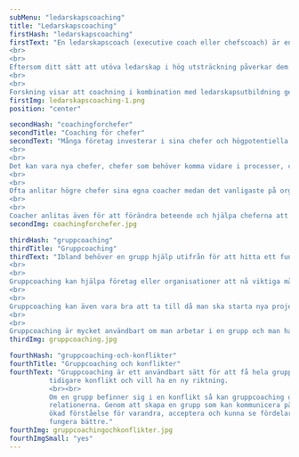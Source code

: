 ```yaml
---
subMenu: "ledarskapscoaching"
title: "Ledarskapscoaching"
firstHash: "ledarskapscoaching"
firstText: "En ledarskapscoach (executive coach eller chefscoach) är en kvalificerad och professionell person som arbetar   med individer, vanligtvis chefer, men också medarbetare med hög potential eller andra nyckelpersoner och hjälper dem skapa självmedvetande genom reflektion, definiera och uppnå sina mål för att maximera sin prestation.
<br>
<br>
Eftersom ditt sätt att utöva ledarskap i hög utsträckning påverkar dem du ska leda, är det viktigt att du lär känna dig själv och identifierar dina styrkor och svagheter så mycket som möjligt, samt att du ger dig tid och tillfälle att reflektera över hur du tänker, gör och beter dig.
<br>
<br>
Forskning visar att coachning i kombination med ledarskapsutbildning ger bättre förutsättningar, stöd och verktyg att omsätta kunskaper till den egna verkligheten."
firstImg: ledarskapscoaching-1.png
position: "center"

secondHash: "coachingforchefer"
secondTitle: "Coaching för chefer"
secondText: "Många företag investerar i sina chefer och högpotentiella medarbetare genom att anlita ledarskapscoacher.
<br>
<br>
Det kan vara nya chefer, chefer som behöver komma vidare i processer, chefer som behöver lära sig att anpassa sin ledarstil efter behov, chefer som behöver förbättra relationer till medarbetare, chefer som stå inför större utmaningar och högre roller eller andra situationer då cheferna behöver utveckla och använda sin fulla potential.
<br>
<br>
Ofta anlitar högre chefer sina egna coacher medan det vanligaste på organisationsnivå är att använda coacher till sina chefer som en del av sitt ledarutvecklingsprogram.
<br>
<br>
Coacher anlitas även för att förändra beteende och hjälpa cheferna att hantera konflikter."
secondImg: coachingforchefer.jpg

thirdHash: "gruppcoaching"
thirdTitle: "Gruppcoaching"
thirdText: "Ibland behöver en grupp hjälp utifrån för att hitta ett fungerande sätt att arbeta tillsammans. Det kan handla om en helt ny grupp som behöver komma fram till hur de ska ha det tillsammans och sätta normer, eller en grupp som arbetat tillsammans länge och behöver navigera i sina inbördes relationer, sin kommunikation, hur de organiserar sitt gemensamma uppdrag eller öka sin effektivitet och prestation tillsammans.
<br>
<br>
Gruppcoaching kan hjälpa företag eller organisationer att nå viktiga mål.
<br>
<br>
Gruppcoaching kan även vara bra att ta till då man ska starta nya projekt, där hela gruppen kan vara med och utveckla projektet och komma fram till dess målsättningar och hur man ska göra för att nå dit.
<br>
<br>
Gruppcoaching är mycket användbart om man arbetar i en grupp och man har fastnat eller stagnerat. Det kan hjälpa till att lösa de problem som gruppen har fastnat i. Gruppen kommer som helhet utvecklas i takt med att lösningar låses upp. Även i ett syfte att enbart utveckla en grupp så är gruppcoaching mycket användbart. Framförallt är det stärkande för gruppen men även för individen och på det sätt som de kan bidra till gruppen."
thirdImg: gruppcoaching.jpg

fourthHash: "gruppcoaching-och-konflikter"
fourthTitle: "Gruppcoaching och konflikter"
fourthText: "Gruppcoaching är ett användbart sätt för att få hela gruppen att gå vidare mot nya mål efter att ha löst en
          tidigare konflikt och vill ha en ny riktning.
          <br><br>
          Om en grupp befinner sig i en konflikt så kan gruppcoaching också vara användbart genom att fokusera på
          relationerna. Genom att skapa en grupp som kan kommunicera på ett bättre sätt kan gruppcoaching bidra till
          ökad förståelse för varandra, acceptera och kunna se fördelar i olikheter för att gruppen som helhet ska
          fungera bättre."
fourthImg: gruppcoachingochkonflikter.jpg
fourthImgSmall: "yes"
---
```


